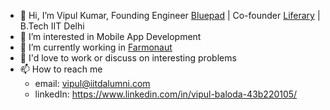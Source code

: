 - 👋 Hi, I’m Vipul Kumar, Founding Engineer [Bluepad](https://www.bluepad.in/) | Co-founder [Liferary](https://liferary.in) | B.Tech IIT Delhi
- 👀 I’m interested in Mobile App Development
- 🌱 I’m currently working in [Farmonaut](https://www.farmonaut.com/)
- 💞️ I'd love to work or discuss on interesting problems
- 📫 How to reach me
    - email: vipul@iitdalumni.com
    - linkedIn: https://www.linkedin.com/in/vipul-baloda-43b220105/

<!---
vkbaloda/vkbaloda is a ✨ special ✨ repository because its `README.md` (this file) appears on your GitHub profile.
You can click the Preview link to take a look at your changes.
--->
